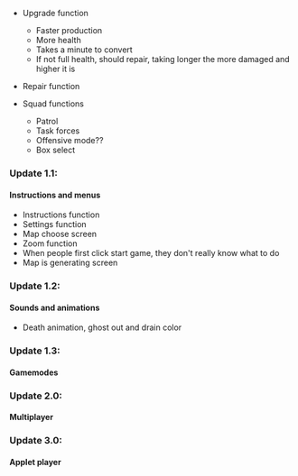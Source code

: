 - Upgrade function
	- Faster production
	- More health
	- Takes a minute to convert
	- If not full health, should repair, taking longer the more damaged and higher it is
- Repair function

- Squad functions
	- Patrol
	- Task forces
	- Offensive mode??
	- Box select

### Update 1.1:
#### Instructions and menus
- Instructions function
- Settings function
- Map choose screen
- Zoom function
- When people first click start game, they don't really know what to do
- Map is generating screen

### Update 1.2:
#### Sounds and animations
- Death animation, ghost out and drain color

### Update 1.3:
#### Gamemodes

### Update 2.0:
#### Multiplayer

### Update 3.0:
#### Applet player
